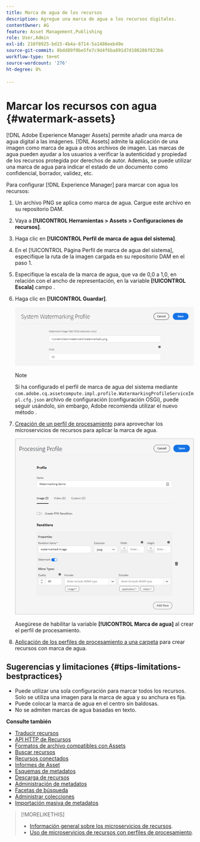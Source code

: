 ```yaml
---
title: Marca de agua de los recursos
description: Agregue una marca de agua a los recursos digitales.
contentOwner: AG
feature: Asset Management,Publishing
role: User,Admin
exl-id: 210f8925-bd15-4b4a-8714-5a1486eeb49e
source-git-commit: 8bdd89f0be5fe7c9d4f6ba891d7d108286f823bb
workflow-type: tm+mt
source-wordcount: '276'
ht-degree: 8%

---
```


# Marcar los recursos con agua {#watermark-assets}

[!DNL Adobe Experience Manager Assets] permite añadir una marca de agua digital a las imágenes. [!DNL Assets] admite la aplicación de una imagen como marca de agua a otros archivos de imagen. Las marcas de agua pueden ayudar a los usuarios a verificar la autenticidad y propiedad de los recursos protegida por derechos de autor. Además, se puede utilizar una marca de agua para indicar el estado de un documento como confidencial, borrador, validez, etc.

Para configurar [!DNL Experience Manager] para marcar con agua los recursos:

1. Un archivo PNG se aplica como marca de agua. Cargue este archivo en su repositorio DAM.

1. Vaya a **[!UICONTROL Herramientas > Assets > Configuraciones de recursos]**.

1. Haga clic en **[!UICONTROL Perfil de marca de agua del sistema]**.

1. En el [!UICONTROL Página Perfil de marca de agua del sistema], especifique la ruta de la imagen cargada en su repositorio DAM en el paso 1.

1. Especifique la escala de la marca de agua, que va de 0,0 a 1,0, en relación con el ancho de representación, en la variable **[!UICONTROL Escala]** campo .

1. Haga clic en **[!UICONTROL Guardar]**.

   ![Detector de duplicación de recursos](assets/system-watermarking-profile.png)

   >[!NOTE]
   >
   >Si ha configurado el perfil de marca de agua del sistema mediante `com.adobe.cq.assetcompute.impl.profile.WatermarkingProfileServiceImpl.cfg.json` archivo de configuración (configuración OSGi), puede seguir usándolo, sin embargo, Adobe recomienda utilizar el nuevo método .


1. [Creación de un perfil de procesamiento](/help/assets/asset-microservices-configure-and-use.md#create-custom-profile) para aprovechar los microservicios de recursos para aplicar la marca de agua.

   ![Perfil de procesamiento de recursos para crear una marca de agua](assets/watermark-processing-profile.png)

   Asegúrese de habilitar la variable **[!UICONTROL Marca de agua]** al crear el perfil de procesamiento.

1. [Aplicación de los perfiles de procesamiento a una carpeta](/help/assets/asset-microservices-configure-and-use.md#use-profiles) para crear recursos con marca de agua.

## Sugerencias y limitaciones {#tips-limitations-bestpractices}

* Puede utilizar una sola configuración para marcar todos los recursos. Solo se utiliza una imagen para la marca de agua y su anchura es fija.
* Puede colocar la marca de agua en el centro sin baldosas.
* No se admiten marcas de agua basadas en texto.

**Consulte también**

* [Traducir recursos](translate-assets.md)
* [API HTTP de Recursos](mac-api-assets.md)
* [Formatos de archivo compatibles con Assets](file-format-support.md)
* [Buscar recursos](search-assets.md)
* [Recursos conectados](use-assets-across-connected-assets-instances.md)
* [Informes de Asset](asset-reports.md)
* [Esquemas de metadatos](metadata-schemas.md)
* [Descarga de recursos](download-assets-from-aem.md)
* [Administración de metadatos](manage-metadata.md)
* [Facetas de búsqueda](search-facets.md)
* [Administrar colecciones](manage-collections.md)
* [Importación masiva de metadatos](metadata-import-export.md)

>[!MORELIKETHIS]
>
>* [Información general sobre los microservicios de recursos](/help/assets/asset-microservices-overview.md).
>* [Uso de microservicios de recursos con perfiles de procesamiento](/help/assets/asset-microservices-configure-and-use.md).

